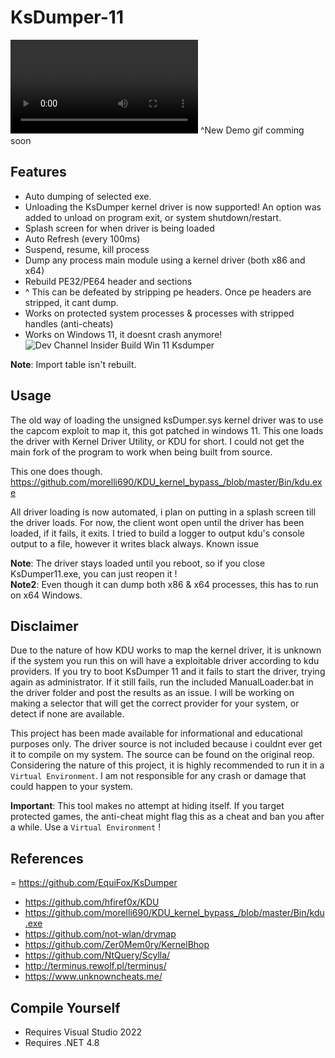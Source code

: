 # KsDumper-11
![Demo](https://cdn.discordapp.com/attachments/1022996250037076047/1066941294691221574/KsDumper_v1.1_Update_Demo.mp4)
^New Demo gif comming soon

## Features
- Auto dumping of selected exe.
- Unloading the KsDumper kernel driver is now supported! An option was added to unload on program exit, or system shutdown/restart.
- Splash screen for when driver is being loaded
- Auto Refresh (every 100ms)
- Suspend, resume, kill process
- Dump any process main module using a kernel driver (both x86 and x64)
- Rebuild PE32/PE64 header and sections
- ^ This can be defeated by stripping pe headers. Once pe headers are stripped, it cant dump.
- Works on protected system processes & processes with stripped handles (anti-cheats)
- Works on Windows 11, it doesnt crash anymore!
![Dev Channel Insider Build Win 11 Ksdumper](https://cdn.discordapp.com/attachments/1022996250037076047/1066538037154152548/image.png)

**Note**: Import table isn't rebuilt.

## Usage
The old way of loading the unsigned ksDumper.sys kernel driver was to use the capcom exploit to map it, this got patched in windows 11.
This one loads the driver with Kernel Driver Utility, or KDU for short. 
I could not get the main fork of the program to work when being built from source. 

This one does though.
https://github.com/morelli690/KDU_kernel_bypass_/blob/master/Bin/kdu.exe

All driver loading is now automated, i plan on putting in a splash screen till the driver loads.
For now, the client wont open until the driver has been loaded, if it fails, it exits. 
I tried to build a logger to output kdu's console output to a file, however it writes black always. Known issue

**Note**: The driver stays loaded until you reboot, so if you close KsDumper11.exe, you can just reopen it !  
**Note2**: Even though it can dump both x86 & x64 processes, this has to run on x64 Windows.

## Disclaimer
Due to the nature of how KDU works to map the kernel driver, it is unknown if the system you run this on 
will have a exploitable driver according to kdu providers.
If you try to boot KsDumper 11 and it fails to start the driver, trying again as administrator.
If it still fails, run the included ManualLoader.bat in the driver folder and post the results as an issue. 
I will be working on making a selector that will get the correct provider for your system, or detect if none are available.

This project has been made available for informational and educational purposes only.
The driver source is not included because i couldnt ever get it to compile on my system. The source can be found on the original reop. 
Considering the nature of this project, it is highly recommended to run it in a `Virtual Environment`. I am not responsible for any crash or damage that could happen to your system.

**Important**: This tool makes no attempt at hiding itself. If you target protected games, the anti-cheat might flag this as a cheat and ban you after a while. Use a `Virtual Environment` !

## References
= https://github.com/EquiFox/KsDumper
- https://github.com/hfiref0x/KDU
- https://github.com/morelli690/KDU_kernel_bypass_/blob/master/Bin/kdu.exe
- https://github.com/not-wlan/drvmap
- https://github.com/Zer0Mem0ry/KernelBhop
- https://github.com/NtQuery/Scylla/
- http://terminus.rewolf.pl/terminus/
- https://www.unknowncheats.me/

## Compile Yourself
- Requires Visual Studio 2022
- Requires .NET 4.8